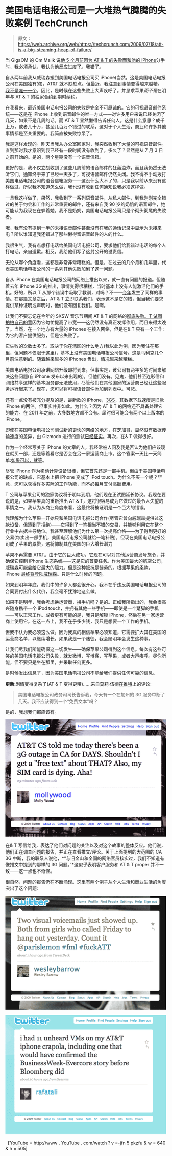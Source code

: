 # 美国电话电报公司是一大堆热气腾腾的失败案例 TechCrunch

> 原文：<https://web.archive.org/web/https://techcrunch.com/2009/07/18/att-is-a-big-steaming-heap-of-failure/>

当 GigaOM 的 Om Malik 说[他 5 个月前因为 AT & T 的失败而和他的 iPhone](https://web.archive.org/web/20230220143813/http://gigaom.com/2009/02/11/my-big-iphone-break-up/)分手时，我必须承认，我认为他反应过度了。我错了。

自从两年前我从威瑞森搬到美国电话电报公司买 iPhone(当然，这是美国电话电报公司在美国独有的)，AT&T 就不缺缺点。但最近，我注意到事情变得越来越糟。[我不是唯一一个](https://web.archive.org/web/20230220143813/http://twitter.com/#search?q=AT%26T%20fail)。因此，是时候在这些失败上大声疾呼了。并恳求苹果*而不是*在明年与 AT & T 的独家合约到期时续约。

在我看来，最近美国电话电报公司的失败是完全不可原谅的。它的可视语音邮件系统——这是在 iPhone 上收到语音邮件的唯一方式——对许多用户来说已经关闭了几天，如果不是几周的话。而 AT & T 显然懒得告诉任何人。这是什么意思？成千上万，或者几十万，甚至几百万个错过的联系，这对于个人生活，商业和许多其他事情都是至关重要的。我简直被失败惊呆了。

我是这样发现的。昨天当我从办公室回家时，我突然收到了大量的可视语音邮件。直到那时我才意识到我已经有一段时间没有收到了。多久了？显然是从 7 月 3 日之前开始的。是的，两个星期没有一个语音信箱。

更好的是，我不仅立刻收到了这些几周前的语音邮件的狂轰滥炸，而且我仍然无法听它们。通知终于来了已经一天多了，可视语音邮件仍然关闭。我不得不手动拨打美国电话电报公司的语音信箱服务——这没什么大不了的，只是我以前从来没有这样做过，所以我不知道怎么做，我也没有收到任何通知说我必须这样做。

一旦我这样做了，果然，我收到了一系列语音邮件，从私人邮件，到我刚刚完全错过的关于约会和工作的非常重要的邮件，还有来自我 90 岁的奶奶的语音邮件，她可能认为我现在在躲着她。我不是奶奶，美国电话电报公司只是个彻头彻尾的失败者。

哦，我有没有提到一半的未接语音邮件甚至没有在我的通话记录中显示为未接来电？所以谁知道我还错过了那些懒得留语音邮件的人的什么。

我很生气，我有点想打电话给美国电话电报公司，要求他们给我错过电话的每个人打电话，亲自道歉。相反，我给他们写了这封公开的谴责信。

无论从哪个角度看，这都是非常非常糟糕的。但是，在过去的几个月和几年里，代表美国电话电报公司的一系列其他失败加剧了这一问题。

自从 iPhone 在美国电话电报公司的网络上推出以来，就一直有问题的报道。但随着去年 iPhone 3G 的推出，事情变得很糟糕，当时基本上没有人能激活他们的手机。好的，所以 T 从那个错误中吸取了教训，对吗？不——[今年](https://web.archive.org/web/20230220143813/https://techcrunch.com/2009/06/21/apple-stuck-apologizing-for-att-yet-again-with-a-30-itunes-credit/)发生了同样的事情。在那篇文章之后，AT & T 立即联系我们，表示这不是它的错，但当我们要求提供某种证明或声明时，他们没有回复我们。是啊。

让我们不要忘记在今年的 SXSW 音乐节期间 AT & T 的网络的[彻底失败。T 试图拍拍自己的背](https://web.archive.org/web/20230220143813/http://www.businessinsider.com/att-fails-the-sxsw-iphone-test-2009-3)因为它匆忙提高了带宽——这仍然没有真正发挥作用，而且来得太晚了。当然，在一个地方有大量的 iPhones 在接入网络，但是在& T 只有一个工作:为它的客户提供服务，但是它失败了。

它失败的次数太多了。取决于你在湾区的什么地方(我以此为例，因为我住在那里，但问题不仅限于这里)，基本上没有美国电话电报公司信号。这是马利克几个月前注意到的。随着越来越多的 iPhones 售出，情况越来越糟糕。

美国电话电报公司承诺网络升级即将到来，但事实是，该公司有两年多的时间来解决这些问题(自 iPhone 发布以来出现的)，但他们没有。见鬼，他们甚至连彩信和网络共享这样的基本服务都无法使用，尽管他们在其他国家的运营商已经让这些服务运行起来了。现在，您可以将可视语音邮件添加到列表中。可悲。

还有一点没有被充分提及的是，最新款的 iPhone，[3GS](https://web.archive.org/web/20230220143813/https://techcrunch.com/2009/06/08/say-hello-to-the-iphone-3gs-s-is-for-screaming-fast/)，其数据下载速度是旧款 iPhone 的两倍。但事实并非如此。为什么？因为 AT & T 的网络还不具备处理它的能力。在 2011 年之前，大多数地方都不会有。届时很可能会有两个以上版本的 iPhone。

即使在美国电话电报公司测试新的更快的网络的地方，在芝加哥，显然没有数据传输速度的差异，由 Gizmodo 进行的测试[已经证实](https://web.archive.org/web/20230220143813/http://gizmodo.com/5303999/iphone-3g-vs-3gs-network-speed-test-shows-no-real-difference)。再次，在& T 做得很好。

作为一个经常写关于 iPhone 的文章的人，我经常被人问及我是否认为他们应该现在就买一部，还是等着看它是否会在另一家运营商上市。这个答案一天比一天简单:[如果可以，就等](https://web.archive.org/web/20230220143813/https://techcrunch.com/2009/06/08/why-the-iphone-3g-s-may-be-a-suckers-bet-right-now/)。

尽管 iPhone 作为移动计算设备很棒，但它首先还是一部手机。但由于美国电话电报公司的缺点，它基本上把 iPhone 变成了 iPod touch。为什么不买一个呢？毕竟，您可以获得许多实际的工作功能，而不必每月支付高额费用。

T 公司与苹果公司的独家协议将于明年到期，他们现在正试图延长协议。我现在要说的是，如果苹果真的重新推出 AT & T，这将很容易成为它做过的最令人失望的事情之一。我认为从商业角度来看，这最终将被证明是一个巨大的错误。

我理解为什么苹果一开始只和美国电话电报公司合作(尽管它曾向威瑞森提供过这款设备，但遭到了拒绝)——它得到了一笔相当不错的交易，并能够利用它在整个行业中占据主导地位。我甚至理解他们为什么第一次提高价格——为了得到更好的交易(每卖出一部手机，美国电话电报公司就给一笔补贴)。但现在美国电话电报公司成了苹果的累赘，这将抑制其在美国的巨大增长潜力

苹果不再需要 AT&T。由于它的巨大成功，它现在可以对其他运营商发号施令，并确保它控制 iPhone 生态系统——这是它的首要任务。作为美国最大的航空公司，威瑞森可能会给它最大的阻力。但是这种抵抗是徒劳的。根据苹果的条款，iPhone [最终将登陆威瑞森](https://web.archive.org/web/20230220143813/https://techcrunch.com/2009/04/26/apple-may-hear-verizon-now/)。只是什么时候的问题。

如果到明年年底，我们中的许多人都会很开心。我不在乎违反美国电话电报公司的合同要付出什么代价，我会毫不犹豫地这么做。

如果不是明年，我会考虑换运营商，换手机吗？是的。正如我所指出的，我会很高兴随身携带一个 iPod touch，并拥有其他一些手机——即使是一个蹩脚的手机——可以正常工作。或者更有可能的是，我只是解锁 iPhone，然后在另一家运营商上使用它。在这一点上，我不在乎多少钱，我只是想要一个工作的手机。

但我不认为我必须这么做。因为我真的相信苹果必须知道，它需要扩大其在美国的运营商名单，以继续增长。如果我是一个赌徒，我会赌明年会发生这种事。

让我们尽我们所能确保这一切发生——确保苹果公司得到这个信息。每次有这些可笑的美国电话电报公司失败，就发微博，写博客，写苹果，或者大声疾呼。尽你所能，但不要只是坐在那里，并采取任何更多。

是时候发出信息了，因为美国电话电报公司不能给我们提供任何可靠的信息。

**更新**:剧情变得复杂了(AT & T 变得更糟)……来自莫莉·伍德[在推特](https://web.archive.org/web/20230220143813/http://twitter.com/mollywood/status/2715053017)上的评论:

> 美国电话电报公司政务司司长告诉我，今天有一个在加州的 3G 服务中断了几天。我不应该得到一个“免费文本”吗？

是的，我想我们都应该有。

![picture-95](img/c1c2472316319a3b7b4ce759190280ac.png "picture-95")

在& T 写信给我，表达了他们对问题的关注以及对这个故事的整体反应。他们说，他们正在调查问题的报告，并正在查看推文/评论。关于上面提到的大范围的 CA 3G 中断，我的联系人说他，*“与旧金山和全国的网络官员核实过，我们不知道有像推文中提到的那样的 3G 问题。”*这似乎表明客户服务和 AT & T proper 并不一致——这一点也不奇怪。

很自然，问题的报告仍在不断涌现。这里有两个例子从个人生活和商业生活的角度突出了这个问题:

![picture-134](img/58d512909bbfa547782f2cc2ad374ccb.png "picture-134")

![picture-143](img/575acbba7b28e307711690e32a1a7f37.png "picture-143")

【YouTube = http://www . YouTube . com/watch？v =-jfn 5 pkzfu & w = 640 & h = 505]